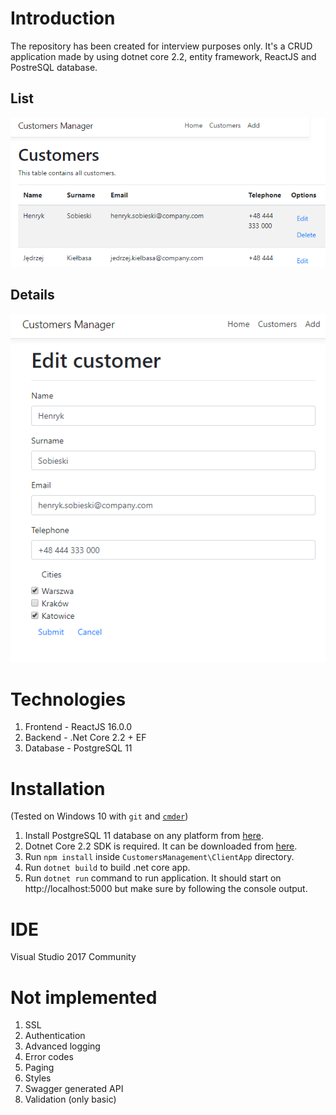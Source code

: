 # Introduction
The repository has been created for interview purposes only.
It's a CRUD application made by using dotnet core 2.2, entity framework, ReactJS and PostreSQL database.

## List

![List](1.png)

## Details

![Details](2.png)

# Technologies

1. Frontend - ReactJS 16.0.0
2. Backend - .Net Core 2.2 + EF
3. Database - PostgreSQL 11

# Installation
(Tested on Windows 10 with `git` and [`cmder`](http://cmder.net/))

1. Install PostgreSQL 11 database on any platform from [here](https://www.postgresql.org/download/windows/).
1. Dotnet Core 2.2 SDK is required. It can be downloaded from [here](https://dotnet.microsoft.com/download/dotnet-core/2.2).
1. Run `npm install` inside `CustomersManagement\ClientApp` directory.
1. Run `dotnet build` to build .net core app.
1. Run `dotnet run` command to run application. It should start on http://localhost:5000 but make sure by following the console output.

# IDE

Visual Studio 2017 Community

# Not implemented

1. SSL
2. Authentication
3. Advanced logging
4. Error codes
5. Paging
6. Styles
7. Swagger generated API
8. Validation (only basic)
